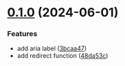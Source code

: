 # [0.1.0](https://github.com/ryanntannn/login-with-singpass-button/compare/v0.0.0...v0.1.0) (2024-06-01)


### Features

* add aria label ([3bcaa47](https://github.com/ryanntannn/login-with-singpass-button/commit/3bcaa47b00f0cbdc760de6ba604d28d57c0bab0c))
* add redirect function ([48da53c](https://github.com/ryanntannn/login-with-singpass-button/commit/48da53c60a098f67121db4831fff3a3f32fcb01c))
